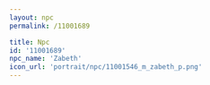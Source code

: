 ```yaml
---
layout: npc
permalink: /11001689

title: Npc
id: '11001689'
npc_name: 'Zabeth'
icon_url: 'portrait/npc/11001546_m_zabeth_p.png'
---
```

